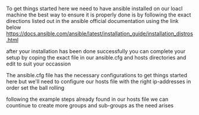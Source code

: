 To get things started here we need to have ansible installed on our loacl machine 
the best way to ensure it is properly done is by following the exact directions listed 
out in the ansible official documentation using the link below 
https://docs.ansible.com/ansible/latest/installation_guide/installation_distros.html

after your installation has been done successfully you can complete your setup by coping
the exact file in our ansible.cfg and hosts directories and edit to suit your occassion 

The ansible.cfg file has the necessary configurations to get things started here
but we'll need to configure our hosts file with the right ip-addresses in order set the ball rolling 

following the example steps already found in our hosts file we can countinue to 
create more groups and sub-groups as the need arises

  
